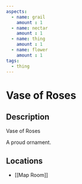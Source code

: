 ```yaml
---
aspects: 
  - name: grail
    amount : 1
  - name: nectar
    amount : 1
  - name: thing
    amount : 1
  - name: flower
    amount : 1
tags:
  - thing
---
```


# Vase of Roses

## Description
Vase of Roses

A proud ornament.
## Locations
- [[Map Room]]